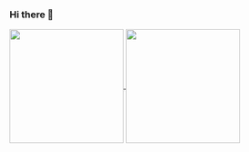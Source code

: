 ### Hi there 👋

<!--
**corymhall/corymhall** is a ✨ _special_ ✨ repository because its `README.md` (this file) appears on your GitHub profile.

Here are some ideas to get you started:

- 🔭 I’m currently working on ...
- 🌱 I’m currently learning ...
- 👯 I’m looking to collaborate on ...
- 🤔 I’m looking for help with ...
- 💬 Ask me about ...
- 📫 How to reach me: ...
- 😄 Pronouns: ...
- ⚡ Fun fact: ...
-->
<a href="https://github.com/corymhall/corymhall">
  <img height=200 align="center" src="https://github-readme-stats-dun-one-61.vercel.app/api?username=corymhall&show_icons=true&theme=gotham&show=reviews" />
</a>
<a href="https://github.com/corymhall/corymhall">
  <img height=200 align="center" src="https://github-readme-stats-dun-one-61.vercel.app/api/top-langs?username=corymhall&layout=compact&theme=gotham" />
</a>
